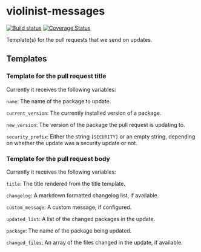 # violinist-messages

[![Build status](https://circleci.com/gh/violinist-dev/violinist-messages.svg?style=shield)](https://circleci.com/gh/violinist-dev/violinist-messages)
[![Coverage Status](https://coveralls.io/repos/github/violinist-dev/violinist-messages/badge.svg?branch=master)](https://coveralls.io/github/violinist-dev/violinist-messages?branch=master)

Template(s) for the pull requests that we send on updates.

## Templates

### Template for the pull request title

Currently it receives the following variables:

`name`: The name of the package to update.

`current_version`: The currently installed version of a package.

`new_version`: The version of the package the pull request is updating to.

`security_prefix`: Either the string `[SECURITY]` or an empty string, depending on whether the update was a security update or not.

### Template for the pull request body

Currently it receives the following variables:

`title`: The title rendered from the title template.

`changelog`: A markdown formatted changelog list, if available.

`custom_message`: A custom message, if configured.

`updated_list`: A list of the changed packages in the update.

`package`: The name of the package being updated.

`changed_files`: An array of the files changed in the update, if available.
